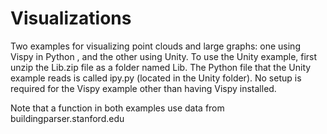 # Visualizations
Two examples for visualizing point clouds and large graphs: one using Vispy in Python , and the other using Unity. To use the Unity example, first unzip the Lib.zip file as a folder named Lib. The Python file that the Unity example reads is called ipy.py (located in the Unity folder). No setup is required for the Vispy example other than having Vispy installed.

Note that a function in both examples use data from buildingparser.stanford.edu
